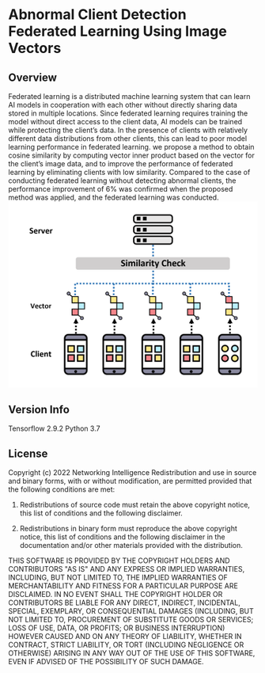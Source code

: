# Abnormal Client Detection Federated Learning Using Image Vectors

## Overview
Federated learning is a distributed machine learning system that can learn AI models in cooperation with each other without directly sharing data stored in multiple locations. Since federated learning requires training the model without direct access to the client data, AI models can be trained while protecting the client’s data. In the presence of clients with relatively different data distributions from other clients, this can lead to poor model learning performance in federated learning.
we propose a method to obtain cosine similarity by computing vector inner product based on the vector for the client’s image data, and to improve the performance of federated learning by eliminating clients with low similarity. Compared to the case of conducting federated learning without detecting abnormal clients, the performance improvement of 6% was confirmed when the proposed method was applied, and the federated learning was conducted.
![image info](./ICOIN_model.png)

## Version Info
Tensorflow 2.9.2
Python 3.7

## License
Copyright (c) 2022 Networking Intelligence
Redistribution and use in source and binary forms, with or without modification, are permitted provided that the following conditions are met:

1. Redistributions of source code must retain the above copyright notice, this list of conditions and the following disclaimer.

2. Redistributions in binary form must reproduce the above copyright notice, this list of conditions and the following disclaimer in the documentation and/or other materials provided with the distribution.

THIS SOFTWARE IS PROVIDED BY THE COPYRIGHT HOLDERS AND CONTRIBUTORS "AS IS" AND ANY EXPRESS OR IMPLIED WARRANTIES, INCLUDING, BUT NOT LIMITED TO, THE IMPLIED WARRANTIES OF MERCHANTABILITY AND FITNESS FOR A PARTICULAR PURPOSE ARE DISCLAIMED. IN NO EVENT SHALL THE COPYRIGHT HOLDER OR CONTRIBUTORS BE LIABLE FOR ANY DIRECT, INDIRECT, INCIDENTAL, SPECIAL, EXEMPLARY, OR CONSEQUENTIAL DAMAGES (INCLUDING, BUT NOT LIMITED TO, PROCUREMENT OF SUBSTITUTE GOODS OR SERVICES; LOSS OF USE, DATA, OR PROFITS; OR BUSINESS INTERRUPTION) HOWEVER CAUSED AND ON ANY THEORY OF LIABILITY, WHETHER IN CONTRACT, STRICT LIABILITY, OR TORT (INCLUDING NEGLIGENCE OR OTHERWISE) ARISING IN ANY WAY OUT OF THE USE OF THIS SOFTWARE, EVEN IF ADVISED OF THE POSSIBILITY OF SUCH DAMAGE.
